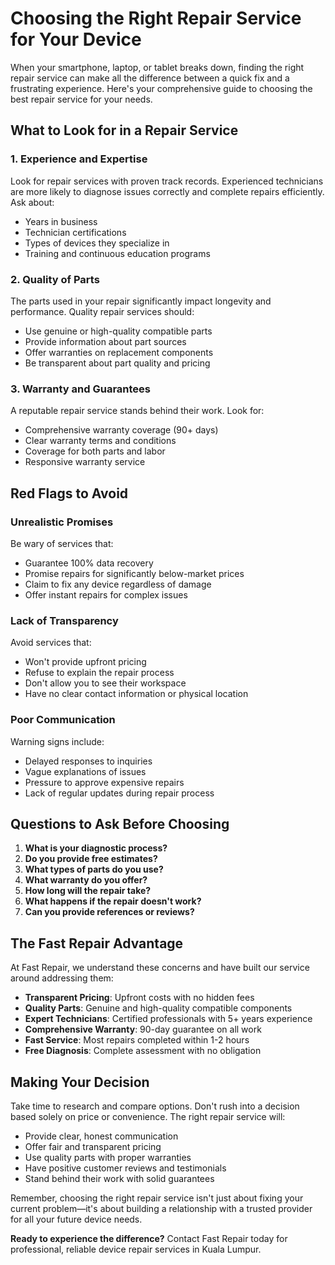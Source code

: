 
# Choosing the Right Repair Service for Your Device

When your smartphone, laptop, or tablet breaks down, finding the right repair service can make all the difference between a quick fix and a frustrating experience. Here's your comprehensive guide to choosing the best repair service for your needs.

## What to Look for in a Repair Service

### 1. Experience and Expertise
Look for repair services with proven track records. Experienced technicians are more likely to diagnose issues correctly and complete repairs efficiently. Ask about:
- Years in business
- Technician certifications
- Types of devices they specialize in
- Training and continuous education programs

### 2. Quality of Parts
The parts used in your repair significantly impact longevity and performance. Quality repair services should:
- Use genuine or high-quality compatible parts
- Provide information about part sources
- Offer warranties on replacement components
- Be transparent about part quality and pricing

### 3. Warranty and Guarantees
A reputable repair service stands behind their work. Look for:
- Comprehensive warranty coverage (90+ days)
- Clear warranty terms and conditions
- Coverage for both parts and labor
- Responsive warranty service

## Red Flags to Avoid

### Unrealistic Promises
Be wary of services that:
- Guarantee 100% data recovery
- Promise repairs for significantly below-market prices
- Claim to fix any device regardless of damage
- Offer instant repairs for complex issues

### Lack of Transparency
Avoid services that:
- Won't provide upfront pricing
- Refuse to explain the repair process
- Don't allow you to see their workspace
- Have no clear contact information or physical location

### Poor Communication
Warning signs include:
- Delayed responses to inquiries
- Vague explanations of issues
- Pressure to approve expensive repairs
- Lack of regular updates during repair process

## Questions to Ask Before Choosing

1. **What is your diagnostic process?**
2. **Do you provide free estimates?**
3. **What types of parts do you use?**
4. **What warranty do you offer?**
5. **How long will the repair take?**
6. **What happens if the repair doesn't work?**
7. **Can you provide references or reviews?**

## The Fast Repair Advantage

At Fast Repair, we understand these concerns and have built our service around addressing them:

- **Transparent Pricing**: Upfront costs with no hidden fees
- **Quality Parts**: Genuine and high-quality compatible components
- **Expert Technicians**: Certified professionals with 5+ years experience
- **Comprehensive Warranty**: 90-day guarantee on all work
- **Fast Service**: Most repairs completed within 1-2 hours
- **Free Diagnosis**: Complete assessment with no obligation

## Making Your Decision

Take time to research and compare options. Don't rush into a decision based solely on price or convenience. The right repair service will:
- Provide clear, honest communication
- Offer fair and transparent pricing
- Use quality parts with proper warranties
- Have positive customer reviews and testimonials
- Stand behind their work with solid guarantees

Remember, choosing the right repair service isn't just about fixing your current problem—it's about building a relationship with a trusted provider for all your future device needs.

**Ready to experience the difference?** Contact Fast Repair today for professional, reliable device repair services in Kuala Lumpur.
